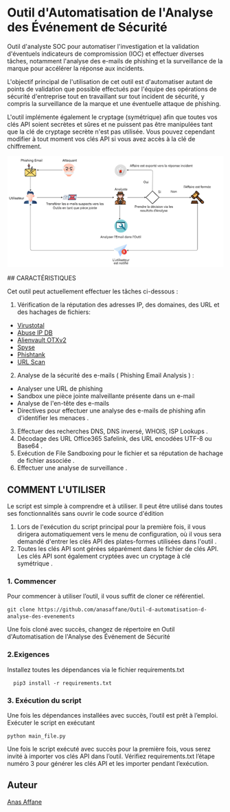 # Outil d'Automatisation de l'Analyse des Événement de Sécurité
Outil d'analyste SOC pour automatiser l'investigation et la validation d'éventuels indicateurs de compromission (IOC) et effectuer diverses tâches, notamment l'analyse des e-mails de phishing et la surveillance de la marque pour accélérer la réponse aux incidents.

L'objectif principal de l'utilisation de cet outil est d'automatiser autant de points de validation que possible effectués par l'équipe des opérations de sécurité d'entreprise tout en travaillant sur tout incident de sécurité, y compris la surveillance de la marque et une éventuelle attaque de phishing.

L'outil implémente également le cryptage (symétrique) afin que toutes vos clés API soient secrètes et sûres et ne puissent pas être manipulées tant que la clé de cryptage secrète n'est pas utilisée. Vous pouvez cependant modifier à tout moment vos clés API si vous avez accès à la clé de chiffrement.
<div>
  <p align="center">
    <img src="project.png" width="800"> 
  </p>
</div>
## CARACTÉRISTIQUES

Cet outil peut actuellement effectuer les tâches ci-dessous :
1. Vérification de la réputation des adresses IP, des domaines, des URL et des hachages de fichiers:
- [Virustotal](https://www.virustotal.com/gui/home/upload)
- [Abuse IP DB](https://www.abuseipdb.com/)
- [Alienvault OTXv2](https://otx.alienvault.com/)
- [Spyse](https://spyse.com/)
- [Phishtank](https://phishtank.org/)
- [URL Scan](https://urlscan.io/)
2. Analyse de la sécurité des e-mails ( Phishing Email Analysis ) :
- Analyser une URL de phishing
- Sandbox une pièce jointe malveillante présente dans un e-mail
- Analyse de l'en-tête des e-mails
- Directives pour effectuer une analyse des e-mails de phishing afin d'identifier les menaces .
3. Effectuer des recherches DNS, DNS inversé, WHOIS, ISP Lookups .
4. Décodage des URL Office365 Safelink, des URL encodées UTF-8 ou Base64 .
5. Exécution de File Sandboxing pour le fichier et sa réputation de hachage de fichier associée .
6. Effectuer une analyse de surveillance .

## COMMENT L'UTILISER
Le script est simple à comprendre et à utiliser.
Il peut être utilisé dans toutes ses fonctionnalités sans ouvrir le code source d'édition
1. Lors de l'exécution du script principal pour la première fois, il vous dirigera automatiquement vers le menu de configuration, où il vous sera demandé d'entrer les clés API des plates-formes utilisées dans l'outil .
2. Toutes les clés API sont gérées séparément dans le fichier de clés API. Les clés API sont également cryptées avec un cryptage à clé symétrique .
### 1. Commencer
Pour commencer à utiliser l’outil, il vous suffit de cloner ce référentiel.
```shell
git clone https://github.com/anasaffane/Outil-d-automatisation-d-analyse-des-evenements
```
Une fois cloné avec succès, changez de répertoire en Outil d'Automatisation de l'Analyse des Événement de Sécurité
### 2.Exigences
Installez toutes les dépendances via le fichier requirements.txt
```shell
  pip3 install -r requirements.txt
```
### 3. Exécution du script
Une fois les dépendances installées avec succès, l’outil est prêt à l’emploi. Exécuter le script en exécutant 
```shell 
python main_file.py
```
Une fois le script exécuté avec succès pour la première fois, vous serez invité à importer vos clés API dans l’outil. Vérifiez  requirements.txt l’étape numéro 3 pour générer les clés API et les importer pendant l’exécution.
## Auteur
[Anas Affane](https://github.com/anasaffane/)
